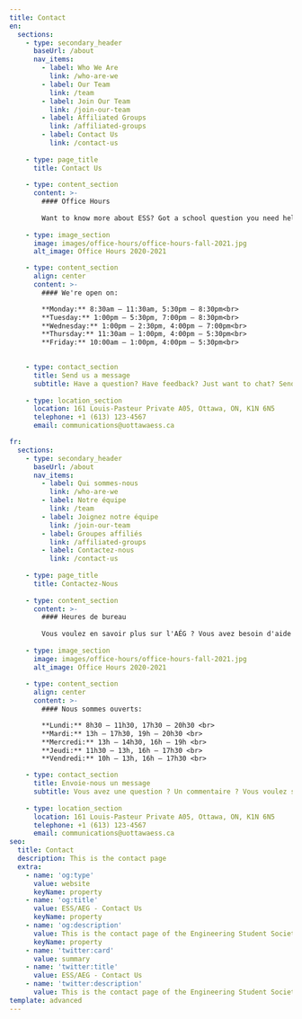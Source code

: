 ```yaml
---
title: Contact
en:
  sections:
    - type: secondary_header
      baseUrl: /about
      nav_items:
        - label: Who We Are
          link: /who-are-we
        - label: Our Team
          link: /team
        - label: Join Our Team
          link: /join-our-team
        - label: Affiliated Groups
          link: /affiliated-groups
        - label: Contact Us
          link: /contact-us
  
    - type: page_title
      title: Contact Us
  
    - type: content_section
      content: >-
        #### Office Hours
  
        Want to know more about ESS? Got a school question you need help with? Or just want to chat? Come see us during our office hours.
  
    - type: image_section
      image: images/office-hours/office-hours-fall-2021.jpg
      alt_image: Office Hours 2020-2021

    - type: content_section
      align: center
      content: >-
        #### We're open on:

        **Monday:** 8:30am – 11:30am, 5:30pm – 8:30pm<br>
        **Tuesday:** 1:00pm – 5:30pm, 7:00pm – 8:30pm<br>
        **Wednesday:** 1:00pm – 2:30pm, 4:00pm – 7:00pm<br>
        **Thursday:** 11:30am – 1:00pm, 4:00pm – 5:30pm<br>
        **Friday:** 10:00am – 1:00pm, 4:00pm – 5:30pm<br>

  
    - type: contact_section
      title: Send us a message
      subtitle: Have a question? Have feedback? Just want to chat? Send us a message using the form below!
  
    - type: location_section
      location: 161 Louis-Pasteur Private A05, Ottawa, ON, K1N 6N5
      telephone: +1 (613) 123-4567
      email: communications@uottawaess.ca

fr:
  sections:
    - type: secondary_header
      baseUrl: /about
      nav_items:
        - label: Qui sommes-nous
          link: /who-are-we
        - label: Notre équipe
          link: /team
        - label: Joignez notre équipe
          link: /join-our-team
        - label: Groupes affiliés
          link: /affiliated-groups
        - label: Contactez-nous
          link: /contact-us
  
    - type: page_title
      title: Contactez-Nous
  
    - type: content_section
      content: >-
        #### Heures de bureau
  
        Vous voulez en savoir plus sur l'AÉG ? Vous avez besoin d'aide pour une question scolaire ? Tu veux simplement bavarder ? Viens voir nos exécutifs pendant leurs heures de bureau !
  
    - type: image_section
      image: images/office-hours/office-hours-fall-2021.jpg
      alt_image: Office Hours 2020-2021
  
    - type: content_section
      align: center
      content: >-
        #### Nous sommes ouverts:

        **Lundi:** 8h30 – 11h30, 17h30 – 20h30 <br>
        **Mardi:** 13h – 17h30, 19h – 20h30 <br>
        **Mercredi:** 13h – 14h30, 16h – 19h <br>
        **Jeudi:** 11h30 – 13h, 16h – 17h30 <br>
        **Vendredi:** 10h – 13h, 16h – 17h30 <br>

    - type: contact_section
      title: Envoie-nous un message
      subtitle: Vous avez une question ? Un commentaire ? Vous voulez simplement discuter ? Envoyez-nous un message en utilisant le formulaire ci-dessous !
  
    - type: location_section
      location: 161 Louis-Pasteur Private A05, Ottawa, ON, K1N 6N5
      telephone: +1 (613) 123-4567
      email: communications@uottawaess.ca      
seo:
  title: Contact
  description: This is the contact page
  extra:
    - name: 'og:type'
      value: website
      keyName: property
    - name: 'og:title'
      value: ESS/AEG - Contact Us
      keyName: property
    - name: 'og:description'
      value: This is the contact page of the Engineering Student Society of uOttawa.
      keyName: property
    - name: 'twitter:card'
      value: summary
    - name: 'twitter:title'
      value: ESS/AEG - Contact Us
    - name: 'twitter:description'
      value: This is the contact page of the Engineering Student Society of uOttawa.
template: advanced
---
```

